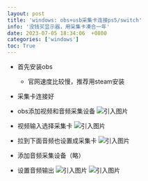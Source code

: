 ```yaml
---
layout: post
title: 'windows: obs+usb采集卡连接ps5/switch'
info: '没钱买显示器，用采集卡凑合一年'
date: 2023-07-05 18:34:06  +0800
categories: ['windows']
toc: True
---
```


- 首先安装obs
  - 官网速度比较慢，推荐用steam安装

- 采集卡连接好


- obs添加视频和音频采集设备
![引入图片]({{site.url}}/image/windows/2023-07-05-obs/image_1.jpg)

- 视频输入选择采集卡
![引入图片]({{site.url}}/image/windows/2023-07-05-obs/image_2.jpg)

- 拉到下面音频也设置成采集卡
![引入图片]({{site.url}}/image/windows/2023-07-05-obs/image_3.jpg)

- 添加音频采集设备（略）
- 设置音频输出
![引入图片]({{site.url}}/image/windows/2023-07-05-obs/image_4.jpg)
![引入图片]({{site.url}}/image/windows/2023-07-05-obs/image_5.jpg)

